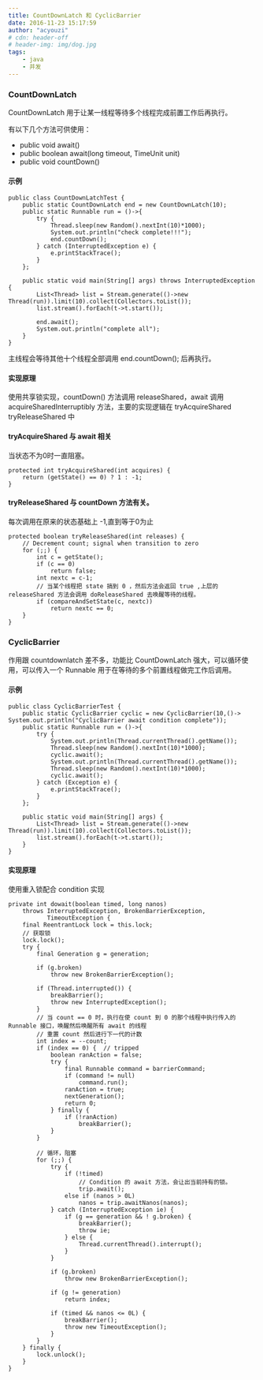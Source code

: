 ```yaml
---
title: CountDownLatch 和 CyclicBarrier
date: 2016-11-23 15:17:59
author: "acyouzi"
# cdn: header-off
# header-img: img/dog.jpg
tags:
	- java
	- 并发
---
```


### CountDownLatch
CountDownLatch 用于让某一线程等待多个线程完成前置工作后再执行。

有以下几个方法可供使用：
* public void await()
* public boolean await(long timeout, TimeUnit unit)
* public void countDown()

#### 示例

    public class CountDownLatchTest {
        public static CountDownLatch end = new CountDownLatch(10);
        public static Runnable run = ()->{
            try {
                Thread.sleep(new Random().nextInt(10)*1000);
                System.out.println("check complete!!!");
                end.countDown();
            } catch (InterruptedException e) {
                e.printStackTrace();
            }
        };

        public static void main(String[] args) throws InterruptedException {
            List<Thread> list = Stream.generate(()->new Thread(run)).limit(10).collect(Collectors.toList());
            list.stream().forEach(t->t.start());

            end.await();
            System.out.println("complete all");
        }
    }

主线程会等待其他十个线程全部调用 end.countDown(); 后再执行。

####  实现原理
使用共享锁实现，countDown() 方法调用 releaseShared，await 调用 acquireSharedInterruptibly 方法，主要的实现逻辑在 tryAcquireShared tryReleaseShared 中

#### tryAcquireShared 与 await 相关 
当状态不为0时一直阻塞。

    protected int tryAcquireShared(int acquires) {
        return (getState() == 0) ? 1 : -1;
    }

#### tryReleaseShared 与 countDown 方法有关。
每次调用在原来的状态基础上 -1,直到等于0为止

    protected boolean tryReleaseShared(int releases) {
        // Decrement count; signal when transition to zero
        for (;;) {
            int c = getState();
            if (c == 0)
                return false;
            int nextc = c-1;
            // 当某个线程把 state 搞到 0 ，然后方法会返回 true ,上层的 releaseShared 方法会调用 doReleaseShared 去唤醒等待的线程。
            if (compareAndSetState(c, nextc))
                return nextc == 0;
        }
    }

### CyclicBarrier
作用跟 countdownlatch 差不多，功能比 CountDownLatch 强大，可以循环使用，可以传入一个 Runnable 用于在等待的多个前置线程做完工作后调用。

#### 示例

    public class CyclicBarrierTest {
        public static CyclicBarrier cyclic = new CyclicBarrier(10,()-> System.out.println("CyclicBarrier await condition complete"));
        public static Runnable run = ()->{
            try {
                System.out.println(Thread.currentThread().getName());
                Thread.sleep(new Random().nextInt(10)*1000);
                cyclic.await();
                System.out.println(Thread.currentThread().getName());
                Thread.sleep(new Random().nextInt(10)*1000);
                cyclic.await();
            } catch (Exception e) {
                e.printStackTrace();
            }
        };

        public static void main(String[] args) {
            List<Thread> list = Stream.generate(()->new Thread(run)).limit(10).collect(Collectors.toList());
            list.stream().forEach(t->t.start());
        }
    }

#### 实现原理
使用重入锁配合 condition 实现

    private int dowait(boolean timed, long nanos)
        throws InterruptedException, BrokenBarrierException,
               TimeoutException {
        final ReentrantLock lock = this.lock;
        // 获取锁
        lock.lock();
        try {
            final Generation g = generation;

            if (g.broken)
                throw new BrokenBarrierException();

            if (Thread.interrupted()) {
                breakBarrier();
                throw new InterruptedException();
            }
            // 当 count == 0 时，执行在使 count 到 0 的那个线程中执行传入的 Runnable 接口，唤醒然后唤醒所有 await 的线程
            // 重置 count 然后进行下一代的计数
            int index = --count;
            if (index == 0) {  // tripped
                boolean ranAction = false;
                try {
                    final Runnable command = barrierCommand;
                    if (command != null)
                        command.run();
                    ranAction = true;
                    nextGeneration();
                    return 0;
                } finally {
                    if (!ranAction)
                        breakBarrier();
                }
            }

            // 循环，阻塞
            for (;;) {
                try {
                    if (!timed)
                        // Condition 的 await 方法，会让出当前持有的锁。
                        trip.await();
                    else if (nanos > 0L)
                        nanos = trip.awaitNanos(nanos);
                } catch (InterruptedException ie) {
                    if (g == generation && ! g.broken) {
                        breakBarrier();
                        throw ie;
                    } else {
                        Thread.currentThread().interrupt();
                    }
                }

                if (g.broken)
                    throw new BrokenBarrierException();

                if (g != generation)
                    return index;

                if (timed && nanos <= 0L) {
                    breakBarrier();
                    throw new TimeoutException();
                }
            }
        } finally {
            lock.unlock();
        }
    }




